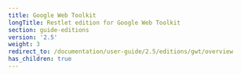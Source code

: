 ```yaml
---
title: Google Web Toolkit
longTitle: Restlet edition for Google Web Toolkit
section: guide-editions
version: '2.5'
weight: 3
redirect_to: /documentation/user-guide/2.5/editions/gwt/overview
has_children: true
---
```

